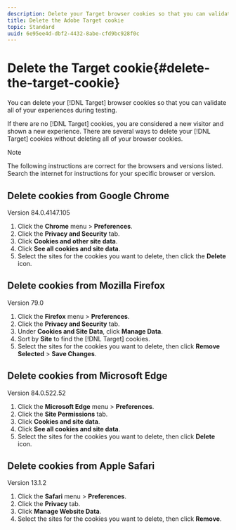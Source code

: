 ```yaml
---
description: Delete your Target browser cookies so that you can validate all of your experiences.
title: Delete the Adobe Target cookie
topic: Standard
uuid: 6e95ee4d-dbf2-4432-8abe-cfd9bc928f0c
---
```


# Delete the Target cookie{#delete-the-target-cookie}

You can delete your [!DNL Target] browser cookies so that you can validate all of your experiences during testing.

If there are no [!DNL Target] cookies, you are considered a new visitor and shown a new experience. There are several ways to delete your [!DNL Target] cookies without deleting all of your browser cookies.

>[!NOTE]
>
>The following instructions are correct for the browsers and versions listed. Search the internet for instructions for your specific browser or version.

## Delete cookies from Google Chrome

Version 84.0.4147.105

1. Click the **Chrome** menu > **Preferences**.
1. Click the **Privacy and Security** tab.
1. Click **Cookies and other site data**.
1. Click **See all cookies and site data**.
1. Select the sites for the cookies you want to delete, then click the **Delete** icon.

## Delete cookies from Mozilla Firefox

Version 79.0

1. Click the **Firefox** menu > **Preferences**.
1. Click the **Privacy and Security** tab. 
1. Under **Cookies and Site Data**, click **Manage Data**. 
1. Sort by **Site** to find the [!DNL Target] cookies. 
1. Select the sites for the cookies you want to delete, then click **Remove Selected** > **Save Changes**.

## Delete cookies from Microsoft Edge

Version 84.0.522.52

1. Click the **Microsoft Edge** menu > **Preferences**.
1. Click the **Site Permissions** tab.
1. Click **Cookies and site data**.
1. Click **See all cookies and site data**.
1. Select the sites for the cookies you want to delete, then click **Delete** icon.

## Delete cookies from Apple Safari

Version 13.1.2

1. Click the **Safari** menu > **Preferences**.
1. Click the **Privacy** tab.
1. Click **Manage Website Data**.
1. Select the sites for the cookies you want to delete, then click **Remove**.
